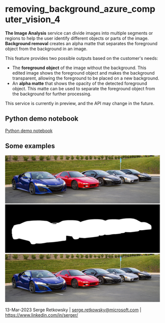 # removing_background_azure_computer_vision_4

**The Image Analysis** service can divide images into multiple segments or regions to help the user identify different objects or parts of the image. **Background removal** creates an alpha matte that separates the foreground object from the background in an image.


This feature provides two possible outputs based on the customer's needs:

- The **foreground object** of the image without the background. This edited image shows the foreground object and makes the background transparent, allowing the foreground to be placed on a new background.
- An **alpha matte** that shows the opacity of the detected foreground object. This matte can be used to separate the foreground object from the background for further processing.

This service is currently in preview, and the API may change in the future.

## Python demo notebook
<a href="https://github.com/retkowsky/removing_background_azure_computer_vision_4/blob/main/Background%20removal%20with%20Azure%20Computer%20Vision%204.ipynb">Python demo notebook</a>

## Some examples

<img src="cars.jpg">
<img src="mask_cars.jpg">
<img src="cars.jpg">

13-Mar-2023 Serge Retkowsky | serge.retkowsky@microsoft.com | https://www.linkedin.com/in/serger/
